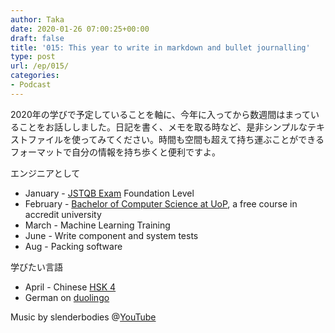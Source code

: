 ```yaml
---
author: Taka
date: 2020-01-26 07:00:25+00:00
draft: false
title: '015: This year to write in markdown and bullet journalling'
type: post
url: /ep/015/
categories:
- Podcast
---
```





2020年の学びで予定していることを軸に、今年に入ってから数週間はまっていることをお話ししました。日記を書く、メモを取る時など、是非シンプルなテキストファイルを使ってみてください。時間も空間も超えて持ち運ぶことができるフォーマットで自分の情報を持ち歩くと便利ですよ。







エンジニアとして  
- January - [JSTQB Exam](http://www.jstqb.jp/syllabus.html) Foundation Level  
- February - [Bachelor of Computer Science at UoP](https://www.uopeople.edu/programs/cs/degrees/computer-science-bachelor-degree-2/), a free course in accredit university  
- March - Machine Learning Training  
- June - Write component and system tests  
- Aug - Packing software







学びたい言語  
- April - Chinese [HSK 4](http://www.hskj.jp/level/)  
- German on [duolingo](https://www.duolingo.com/course/de/en/Learn-German)







Music by slenderbodies @[YouTube](https://www.youtube.com/channel/UCDRGxJ2e4K9eyncdXbFcYhw)



